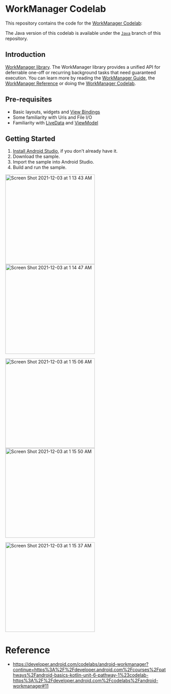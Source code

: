 WorkManager Codelab
===================================

This repository contains the code for the
[WorkManager Codelab](https://codelabs.developers.google.com/codelabs/android-workmanager):


The Java version of this codelab is available under the
[`Java`](https://github.com/googlecodelabs/android-workmanager/tree/java) branch of this
repository.

Introduction
------------

[WorkManager library](https://developer.android.com/topic/libraries/architecture/workmanager/).
The WorkManager library provides a unified API for deferrable one-off or recurring background tasks
that need guaranteed execution. You can learn more by reading the
[WorkManager Guide](https://developer.android.com/topic/libraries/architecture/workmanager/), the
[WorkManager Reference](https://developer.android.com/reference/androidx/work/package-summary)
or doing the
[WorkManager Codelab](https://codelabs.developers.google.com/codelabs/android-workmanager).

Pre-requisites
--------------



* Basic layouts, widgets and [View Bindings](https://d.android.com/topic/libraries/view-binding)
* Some familiarity with Uris and File I/O
* Familiarity with [LiveData](https://developer.android.com/topic/libraries/architecture/livedata)
  and [ViewModel](https://developer.android.com/topic/libraries/architecture/viewmodel)

Getting Started
---------------

1. [Install Android Studio](https://developer.android.com/studio/install.html),
if you don't already have it.
2. Download the sample.
2. Import the sample into Android Studio.
3. Build and run the sample.


<img width="280" alt="Screen Shot 2021-12-03 at 1 13 43 AM" src="https://user-images.githubusercontent.com/92260200/144511702-8c2db90d-a68d-49f8-bfd9-8f0a73f4ea78.png"> <img width="280" alt="Screen Shot 2021-12-03 at 1 14 47 AM" src="https://user-images.githubusercontent.com/92260200/144512033-bd350bad-06af-48f6-91e4-1a40b6282090.png">

<img width="280" alt="Screen Shot 2021-12-03 at 1 15 06 AM" src="https://user-images.githubusercontent.com/92260200/144512061-d95ce9b9-0291-4a31-be35-9c49d9e1302e.png"> <img width="280" alt="Screen Shot 2021-12-03 at 1 15 50 AM" src="https://user-images.githubusercontent.com/92260200/144512069-4d2ba0c3-b9b7-48ce-8281-4d19a2130815.png">

<img width="280" alt="Screen Shot 2021-12-03 at 1 15 37 AM" src="https://user-images.githubusercontent.com/92260200/144512081-f5a83ac9-d39d-47d3-aade-6fb1969d303a.png">

# Reference 
- https://developer.android.com/codelabs/android-workmanager?continue=https%3A%2F%2Fdeveloper.android.com%2Fcourses%2Fpathways%2Fandroid-basics-kotlin-unit-6-pathway-1%23codelab-https%3A%2F%2Fdeveloper.android.com%2Fcodelabs%2Fandroid-workmanager#11
